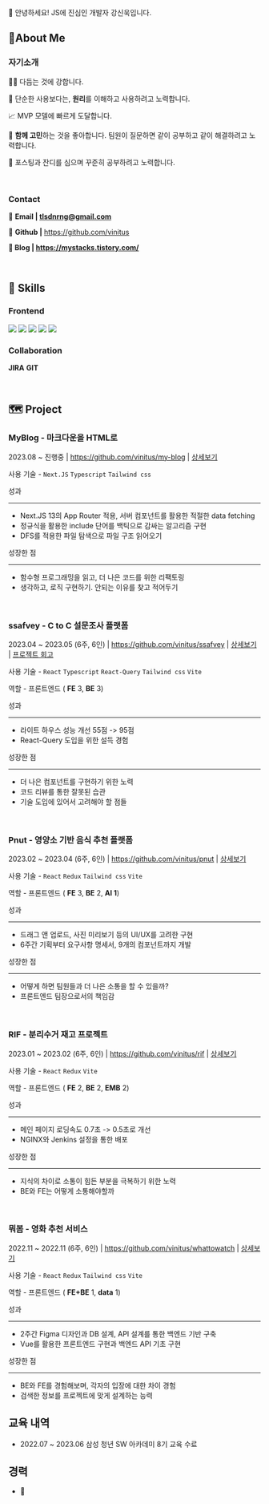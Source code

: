 👋 안녕하세요! JS에 진심인 개발자 강신욱입니다.

## 📣About Me

### 자기소개

👨‍💻 다듬는 것에 강합니다.

🔎 단순한 사용보다는, **원리**를 이해하고 사용하려고 노력합니다.

📈 MVP 모델에 빠르게 도달합니다.

🤔 **함께 고민**하는 것을 좋아합니다. 팀원이 질문하면 같이 공부하고 같이 해결하려고 노력합니다.

📘 포스팅과 잔디를 심으며 꾸준히 공부하려고 노력합니다.

<br />

### Contact

📧 **Email | tlsdnrng@gmail.com**

🌃 **Github |** https://github.com/vinitus

**📒 Blog | https://mystacks.tistory.com/**

<br />

## 🔨 Skills

### Frontend

<img src="https://img.shields.io/badge/next.js-000000?style=for-the-badge&logo=nextdotjs&logoColor=white"> <img src="https://img.shields.io/badge/JAVASCRIPT-F7DF1E?style=for-the-badge&logo=javascript&logoColor=white"> <img src="https://img.shields.io/badge/REACT-61DAFB?style=for-the-badge&logo=react&logoColor=white"> <img src="https://img.shields.io/badge/HTML5-E34F26?style=for-the-badge&logo=HTML5&logoColor=white"> <img src="https://img.shields.io/badge/CSS3-1572B6?style=for-the-badge&logo=CSS3&logoColor=white">

### Collaboration

**JIRA** **GIT**

<br />

## 🗺 Project

### MyBlog **- 마크다운을 HTML로**

2023.08 ~ 진행중 |  https://github.com/vinitus/my-blog |  [상세보기](https://www.notion.so/My-Blog-a00f3db378274ff8aeccc11fc7cf20c4?pvs=21)

사용 기술 - `Next.JS` `Typescript` `Tailwind css`

성과

---

- Next.JS 13의 App Router 적용, 서버 컴포넌트를 활용한 적절한 data fetching
- 정규식을 활용한 include 단어를 백틱으로 감싸는 알고리즘 구현
- DFS를 적용한 파일 탐색으로 파일 구조 읽어오기

성장한 점

---

- 함수형 프로그래밍을 읽고, 더 나은 코드를 위한 리팩토링
- 생각하고, 로직 구현하기. 안되는 이유를 찾고 적어두기

<br />

### **ssafvey - C to C 설문조사 플랫폼**

2023.04 ~ 2023.05 (6주, 6인)  |  https://github.com/vinitus/ssafvey |  [상세보기](https://www.notion.so/ssafvey-dcc68710e16b4cc0ab0ffbfe5e4dbbaa?pvs=21)  |  [프로젝트 회고](https://mystacks.tistory.com/118)

사용 기술 - `React` `Typescript` `React-Query` `Tailwind css` `Vite`

역할 - 프론트엔드 ( **FE** 3, **BE** 3)

성과

---

- 라이트 하우스 성능 개선 55점 -> 95점
- React-Query 도입을 위한 설득 경험

성장한 점

---

- 더 나은 컴포넌트를 구현하기 위한 노력
- 코드 리뷰를 통한 잘못된 습관
- 기술 도입에 있어서 고려해야 할 점들

<br />

### Pnut - 영양소 기반 음식 추천 플랫폼

2023.02 ~ 2023.04 (6주, 6인)  |  https://github.com/vinitus/pnut |  [상세보기](https://www.notion.so/pnut-dc5f6d78f62a44ce9e68b6cb255db9aa?pvs=21)

사용 기술 - `React` `Redux` `Tailwind css` `Vite`

역할 - 프론트엔드 ( **FE** 3, **BE** 2, **AI 1**)

성과

---

- 드래그 앤 업로드, 사진 미리보기 등의 UI/UX를 고려한 구현
- 6주간 기획부터 요구사항 명세서, 9개의 컴포넌트까지 개발

성장한 점

---

- 어떻게 하면 팀원들과 더 나은 소통을 할 수 있을까?
- 프론트엔드 팀장으로서의 책임감

<br />

### RIF - 분리수거 재고 프로젝트

2023.01 ~ 2023.02 (6주, 6인)  | https://github.com/vinitus/rif |  [상세보기](https://www.notion.so/RIF-d96d70a9c24e4297b8bd593bac4eb279?pvs=21)

사용 기술 - `React` `Redux` `Vite`

역할 - 프론트엔드 ( **FE** 2, **BE** 2, **EMB** 2)

성과

---

- 메인 페이지 로딩속도 0.7초 -> 0.5초로 개선
- NGINX와 Jenkins 설정을 통한 배포

성장한 점

---

- 지식의 차이로 소통이 힘든 부분을 극복하기 위한 노력
- BE와 FE는 어떻게 소통해야할까

<br />

### 뭐봄 - 영화 추천 서비스

2022.11 ~ 2022.11 (6주, 6인)  |  https://github.com/vinitus/whattowatch |  [상세보기](https://www.notion.so/WhatToWatch-d5be35df4b85405c92ade7521dfb43e7?pvs=21)

사용 기술 - `React` `Redux` `Tailwind css` `Vite`

역할 - 프론트엔드 ( **FE+BE** 1, **data** 1)

성과

---

- 2주간 Figma 디자인과 DB 설계, API 설계를 통한 백엔드 기반 구축
- Vue를 활용한 프론트엔드 구현과 백엔드 API 기초 구현

성장한 점

---

- BE와 FE를 경험해보며, 각자의 입장에 대한 차이 경험
- 검색한 정보를 프로젝트에 맞게 설계하는 능력

## 교육 내역

- 2022.07 ~ 2023.06    삼성 청년 SW 아카데미 8기 교육 수료

## 경력

- 🥲

